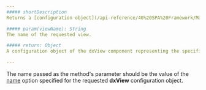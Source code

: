 ```yaml
---
##### shortDescription
Returns a [configuration object](/api-reference/40%20SPA%20Framework/Markup%20Components/dxView/1%20Configuration '/Documentation/ApiReference/SPA_Framework/Markup_Components/dxView/Configuration/') used to create a [dxView](/api-reference/40%20SPA%20Framework/Markup%20Components/dxView '/Documentation/ApiReference/SPA_Framework/Markup_Components/dxView/') component for a specified view.

##### param(viewName): String
The name of the requested view.

##### return: Object
A configuration object of the dxView component representing the specified view.

---
```

The name passed as the method's parameter should be the value of the [name](/api-reference/40%20SPA%20Framework/Markup%20Components/dxView/1%20Configuration/name.md '/Documentation/ApiReference/SPA_Framework/Markup_Components/dxView/Configuration/#name') option specified for the requested **dxView** configuration object.